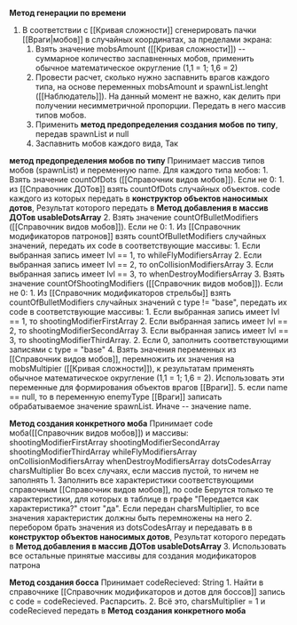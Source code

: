 

**Метод генерации по времени**
1. В соответствии с [[Кривая сложности]] сгенерировать пачки [[Враги|мобов]] в случайных координатах, за пределами экрана:
	1. Взять значение mobsAmount ([[Кривая сложности]]) -- суммарное количество заспавненных мобов,  применить обычное математическое округление (1,1 = 1; 1,6 = 2) 
	2. Провести расчет, сколько нужно заспавнить врагов каждого типа, на основе переменных mobsAmount и spawnList.lenght ([[Наблюдатель]]). На данный момент не важно, как делить при получении несимметричной пропорции. Передать в него массив типов мобов.
	3. Применить **метод предопределения создания мобов по типу**, передав spawnList и null
	4. Заспавнить мобов каждого вида, Так 



**метод предопределения мобов по типу**
Принимает массив типов мобов (spawnList) и переменную name.
	Для каждого типа мобов:
		1. Взять значение countOfDots ([[Справочник видов мобов]]). Если не 0:
			1. из [[Справочник ДОТов]] взять countOfDots случайных объектов. code каждого из которых передать в **конструктор объектов наносимых дотов**, Результат которого передать в **Метод добавления в массив ДОТов usableDotsArray**
		2. Взять значение countOfBulletModifiers ([[Справочник видов мобов]]). Если не 0:
			1. Из [[Справочник модификаторов патронов]] взять countOfBulletModifiers случайных значений, передать их code в  соответствующие массивы:
				1. Если выбранная запись имеет lvl == 1, то  whileFlyModifiersArray
				2. Если выбранная запись имеет lvl == 2, то  onCollisionModifiersArray
				3. Если выбранная запись имеет lvl == 3, то  whenDestroyModifiersArray
		3. Взять значение countOfShootingModifiers ([[Справочник видов мобов]]). Если не 0:
			1. Из [[Справочник модификаторов стрельбы]] взять countOfBulletModifiers случайных значений c type != "base", передать их code в соответствующие массивы:
				1. Если выбранная запись имеет lvl == 1, то  shootingModifierFirstArray
				2. Если выбранная запись имеет lvl == 2, то  shootingModifierSecondArray
				3. Если выбранная запись имеет lvl == 3, то  shootingModifierThirdArray. 
			2. Если 0, заполнить соответствующими записями с type = "base"
		4. Взять значения переменных из [[Справочник видов мобов]], перемножить их значения на mobsMultipier ([[Кривая сложности]]), к результатам применять обычное математическое округление (1,1 = 1; 1,6 = 2). Использовать эти переменные для формирования объектов врагов [[Враги]]. 
		5. если name == null, то в переменную enemyType [[Враги]] записать обрабатываемое значение spawnList. Иначе -- значение name.



**Метод создания конкретного моба**
Принимает code моба([[Справочник видов мобов]]) и массивы: 
shootingModifierFirstArray
shootingModifierSecondArray
shootingModifierThirdArray
whileFlyModifiersArray
onCollisionModifiersArray
whenDestroyModifiersArray
dotsCodesArray
charsMultiplier
Во всех случаях, если массив пустой, то ничем не заполнять
		1. Заполнить все характеристики соответствующими справочным [[Справочник видов мобов]], по code Берутся только те характеристики, для которых в таблице в графе "Передается как характеристика?" стоит "да". Если передан charsMultiplier, то все значения характеристик должны быть перемножены на него
		2. перебором брать значения из dotsCodesArray и передавать в в **конструктор объектов наносимых дотов**, Результат которого передать в **Метод добавления в массив ДОТов usableDotsArray**
		3. Использовать все остальные принятые массивы для создания модификаторов патрона




**Метод создания босса**
Принимает codeRecieved: String
		1. Найти в справочнике [[Справочник модификаторов и дотов для боссов]] запись с code = codeRecieved. Распарсить. 
		2. Всё это, charsMultiplier = 1 и codeRecieved передать в **Метод создания конкретного моба**